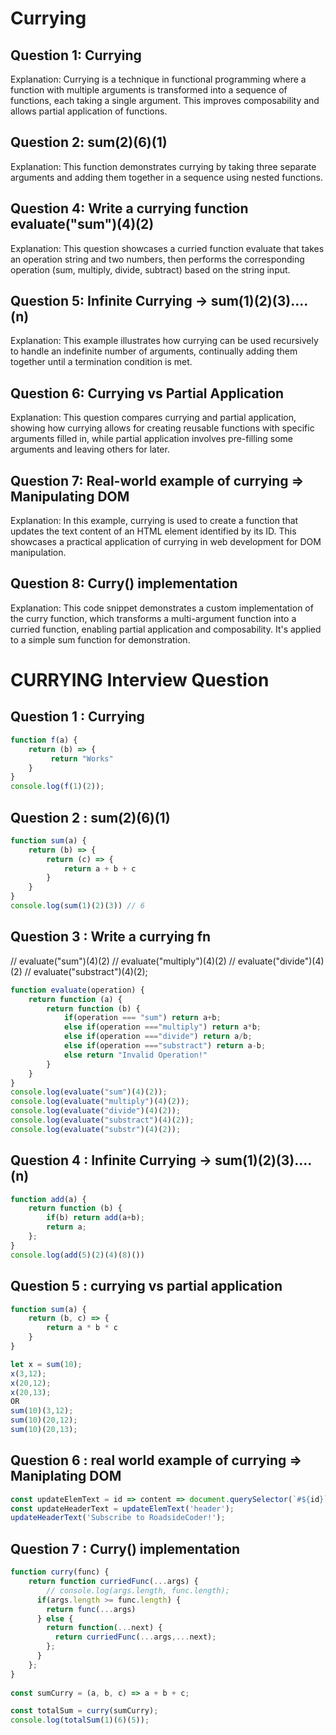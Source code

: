 # Currying
## Question 1: Currying
Explanation: Currying is a technique in functional programming where a function with multiple arguments is transformed into a sequence of functions, each taking a single argument. This improves composability and allows partial application of functions.

## Question 2: sum(2)(6)(1)
Explanation: This function demonstrates currying by taking three separate arguments and adding them together in a sequence using nested functions.

## Question 4: Write a currying function evaluate("sum")(4)(2)
Explanation: This question showcases a curried function evaluate that takes an operation string and two numbers, then performs the corresponding operation (sum, multiply, divide, subtract) based on the string input.

## Question 5: Infinite Currying -> sum(1)(2)(3)....(n)
Explanation: This example illustrates how currying can be used recursively to handle an indefinite number of arguments, continually adding them together until a termination condition is met.

## Question 6: Currying vs Partial Application
Explanation: This question compares currying and partial application, showing how currying allows for creating reusable functions with specific arguments filled in, while partial application involves pre-filling some arguments and leaving others for later.

## Question 7: Real-world example of currying => Manipulating DOM
Explanation: In this example, currying is used to create a function that updates the text content of an HTML element identified by its ID. This showcases a practical application of currying in web development for DOM manipulation.

## Question 8: Curry() implementation
Explanation: This code snippet demonstrates a custom implementation of the curry function, which transforms a multi-argument function into a curried function, enabling partial application and composability. It's applied to a simple sum function for demonstration.


# CURRYING Interview Question

## Question 1 : Currying
```javascript
function f(a) {
    return (b) => {
         return "Works"
    }
}
console.log(f(1)(2));
```

## Question 2 : sum(2)(6)(1)
```javascript
function sum(a) {
    return (b) => {
        return (c) => {
            return a + b + c
        }
    }
}
console.log(sum(1)(2)(3)) // 6
```

## Question 3 : Write a currying fn 
//       evaluate("sum")(4)(2)
//       evaluate("multiply")(4)(2)
//       evaluate("divide")(4)(2)
//       evaluate("substract")(4)(2);
```javascript
function evaluate(operation) {
    return function (a) {
        return function (b) {
            if(operation === "sum") return a+b;
            else if(operation ==="multiply") return a*b;
            else if(operation ==="divide") return a/b;
            else if(operation ==="substract") return a-b;
            else return "Invalid Operation!"
        }
    }
}
console.log(evaluate("sum")(4)(2));
console.log(evaluate("multiply")(4)(2));
console.log(evaluate("divide")(4)(2));
console.log(evaluate("substract")(4)(2));
console.log(evaluate("substr")(4)(2));
```

##  Question 4 : Infinite Currying -> sum(1)(2)(3)....(n)
```javascript
function add(a) {
    return function (b) {
        if(b) return add(a+b);
        return a;
    };
}
console.log(add(5)(2)(4)(8)())
```

##  Question 5 : currying vs partial application
```javascript
function sum(a) {
    return (b, c) => {
        return a * b * c
    }
}

let x = sum(10);
x(3,12);
x(20,12);
x(20,13);
OR
sum(10)(3,12);
sum(10)(20,12);
sum(10)(20,13);
```

##  Question 6 : real world example of currying => Maniplating DOM
```javascript
const updateElemText = id => content => document.querySelector(`#${id}`).textContent= content;
const updateHeaderText = updateElemText('header');
updateHeaderText('Subscribe to RoadsideCoder!');
```

##  Question 7 : Curry() implementation
```javascript
function curry(func) {
    return function curriedFunc(...args) {
        // console.log(args.length, func.length);
      if(args.length >= func.length) {
        return func(...args)
      } else {
        return function(...next) {
          return curriedFunc(...args,...next);
        };
      }
    };
}
  
const sumCurry = (a, b, c) => a + b + c;

const totalSum = curry(sumCurry);
console.log(totalSum(1)(6)(5));
```